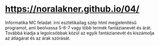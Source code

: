 # https://noralakner.github.io/04/
Informatika MC feladat: írni esztétikailag szép html megjelenítésű programot, ami beolvassa 5-6-7 vagy több termék fantázianevét és árát. Továbbá kiadja a legolcsóbbak közül az egyik fantázianevét és kiszámolja az átlagárat és az árak szórását.

